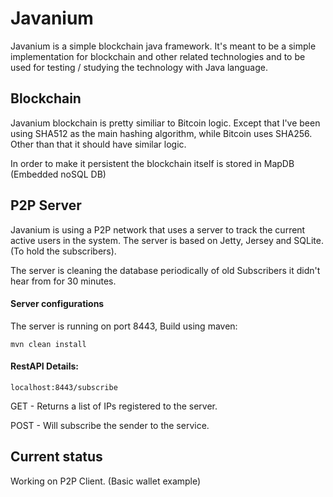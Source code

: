 # Javanium

Javanium is a simple blockchain java framework. It's meant to be a simple implementation for blockchain and other related technologies and to be used for testing / studying the technology with Java language.

## Blockchain

Javanium blockchain is pretty similiar to Bitcoin logic. Except that I've been using SHA512 as the main hashing algorithm, while Bitcoin uses SHA256. Other than that it should have similar logic.

In order to make it persistent the blockchain itself is stored in MapDB (Embedded noSQL DB)

## P2P Server

Javanium is using a P2P network that uses a server to track the current active users in the system.
The server is based on Jetty, Jersey and SQLite. (To hold the subscribers).

The server is cleaning the database periodically of old Subscribers it didn't hear from for 30 minutes.

#### Server configurations

The server is running on port 8443, Build using maven:

`mvn clean install`

#### RestAPI Details:

`localhost:8443/subscribe`

GET - Returns a list of IPs registered to the server.

POST - Will subscribe the sender to the service.


## Current status
Working on P2P Client. (Basic wallet example)

